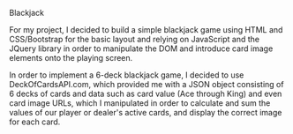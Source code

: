 Blackjack

For my project, I decided to build a simple blackjack game using HTML and CSS/Bootstrap for the basic layout and relying on JavaScript and the JQuery library in order to manipulate the DOM and introduce card image elements onto the playing screen. 

In order to implement a 6-deck blackjack game, I decided to use DeckOfCardsAPI.com, which provided me with a JSON object consisting of 6 decks of cards and data such as card value (Ace through King) and even card image URLs, which I manipulated in order to calculate and sum the values of our player or dealer's active cards, and display the correct image for each card. 